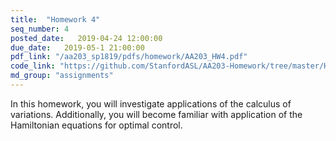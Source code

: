 ```yaml
---
title:  "Homework 4"
seq_number: 4
posted_date:   2019-04-24 12:00:00
due_date:   2019-05-1 21:00:00
pdf_link: "/aa203_sp1819/pdfs/homework/AA203_HW4.pdf"
code_link: "https://github.com/StanfordASL/AA203-Homework/tree/master/HW4"
md_group: "assignments"
---
```


In this homework, you will investigate applications of the calculus of variations. Additionally, you will become familiar with application of the Hamiltonian equations for optimal control. 